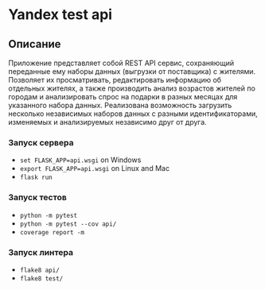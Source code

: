 # Yandex test api

## Описание
Приложение представляет собой REST API сервис, сохраняющий переданные ему наборы данных 
(выгрузки от поставщика) c жителями.
Позволяет их просматривать, редактировать информацию об отдельных жителях, 
а также производить анализ возрастов жителей по городам и 
анализировать спрос на подарки в разных месяцах для указанного набора данных.
Реализована возможность загрузить несколько независимых наборов
данных с разными идентификаторами, изменяемых
и анализируемых независимо друг от друга.


### Запуск сервера
* `set FLASK_APP=api.wsgi` on Windows
* `export FLASK_APP=api.wsgi` on Linux and Mac
* `flask run`

### Запуск тестов
* `python -m pytest`
* `python -m pytest --cov api/`
* `coverage report -m`

### Запуск линтера
* `flake8 api/`
* `flake8 test/`
